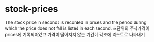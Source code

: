 # stock-prices
The stock price in seconds is recorded in prices and the period during which the price does not fall is listed in each second. 초단위의 주식가격이 prices에 기록되어있고 가격이 떨어지지 않는 기간이 각초에 리스트로 나타내기
